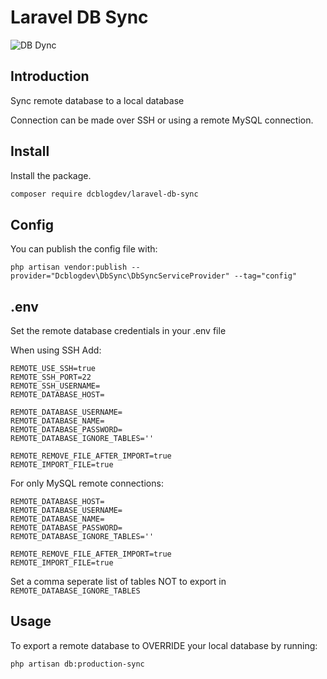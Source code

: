 # Laravel DB Sync

![DB Dync](https://repository-images.githubusercontent.com/506690782/a5b01352-4869-4e6d-8e46-d44e93c960df)

## Introduction
Sync remote database to a local database

Connection can be made over SSH or using a remote MySQL connection.

## Install

Install the package.

```bash
composer require dcblogdev/laravel-db-sync
```

## Config

You can publish the config file with:

```
php artisan vendor:publish --provider="Dcblogdev\DbSync\DbSyncServiceProvider" --tag="config"
``` 

## .env 

Set the remote database credentials in your .env file

When using SSH Add:
```
REMOTE_USE_SSH=true
REMOTE_SSH_PORT=22
REMOTE_SSH_USERNAME=
REMOTE_DATABASE_HOST=

REMOTE_DATABASE_USERNAME=
REMOTE_DATABASE_NAME=
REMOTE_DATABASE_PASSWORD=
REMOTE_DATABASE_IGNORE_TABLES=''

REMOTE_REMOVE_FILE_AFTER_IMPORT=true
REMOTE_IMPORT_FILE=true
```

For only MySQL remote connections:
```
REMOTE_DATABASE_HOST=
REMOTE_DATABASE_USERNAME=
REMOTE_DATABASE_NAME=
REMOTE_DATABASE_PASSWORD=
REMOTE_DATABASE_IGNORE_TABLES=''

REMOTE_REMOVE_FILE_AFTER_IMPORT=true
REMOTE_IMPORT_FILE=true
```

Set a comma seperate list of tables NOT to export in `REMOTE_DATABASE_IGNORE_TABLES`

## Usage

To export a remote database to OVERRIDE your local database by running:

```bash
php artisan db:production-sync
```
